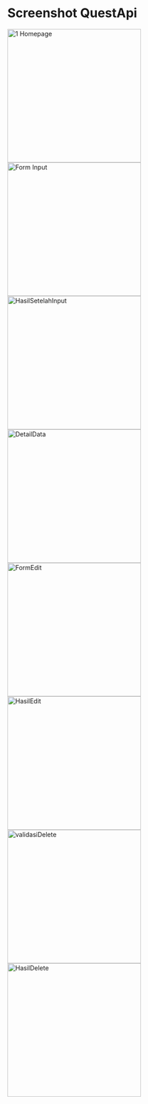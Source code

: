# Screenshot QuestApi
<img src="https://github.com/user-attachments/assets/a45d9ec5-f000-49e0-a550-c596bded33df" alt="1 Homepage" width="300"/>
<img src="https://github.com/user-attachments/assets/80b5c306-e843-49c1-aa73-3b83350ba89c" alt="Form Input" width="300"/>
<img src="https://github.com/user-attachments/assets/ea0b7c0a-ca99-40de-adac-6ff079643cf1" alt="HasilSetelahInput" width="300"/>
<img src="https://github.com/user-attachments/assets/0ed0f06b-6821-409f-a1b0-596ccdd908c8" alt="DetailData" width="300"/>
<img src="https://github.com/user-attachments/assets/40b2a378-63ea-496e-95eb-6d5b5b85827a" alt="FormEdit" width="300"/>
<img src="https://github.com/user-attachments/assets/c9a8da67-98ff-44a5-89a8-9481146f1d0e" alt="HasilEdit" width="300"/>
<img src="https://github.com/user-attachments/assets/237f88ce-40bb-4cfd-bcc2-3d7ddf267853" alt="validasiDelete" width="300"/>
<img src="https://github.com/user-attachments/assets/d54762bf-f21c-44d4-8ded-f66e5886ad40" alt="HasilDelete" width="300"/>
